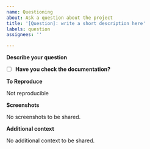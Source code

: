 ```yaml
---
name: Questioning
about: Ask a question about the project
title: '[Question]: write a short description here'
labels: question
assignees: ''

---
```


**Describe your question**

<!-- IMPORTANT! A clear and concise description of your question. -->

- [ ] **Have you check the documentation?**

**To Reproduce**  

<!-- (Optional) Steps to reproduce the behavior:
1. Go to '...'
2. Click on '...'
3. Fill in '...'
4. Run the '...'
5. Observe the result
-->
Not reproducible

**Screenshots**  

<!-- If applicable, attach screenshots that illustrate the problem. -->
No screenshots to be shared.

**Additional context**  

<!-- Add any other context about the problem here (e.g. your OS, browser, app version). -->
No additional context to be shared.
